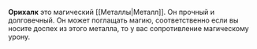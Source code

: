 **Орихалк** это магический [[Металлы|Металл]]. Он прочный и долговечный. Он может поглащать магию, соответственно если вы носите доспех из этого металла, то у вас сопротивление магическому урону.